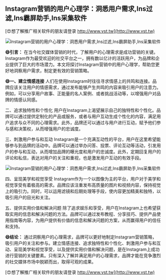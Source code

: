 ## **Instagram营销的用户心理学：洞悉用户需求,Ins过滤,Ins霸屏助手,Ins采集软件**

[😍想了解推广相关软件的朋友请登录 http://www.vst.tw](http://www.vst.tw)

 <center><img src="https://vst.tw/MP4/tuiguang/png/3.png" alt="Instagram营销的用户心理学：洞悉用户需求,Ins过滤,Ins霸屏助手,Ins采集软件"></center>

**😄引言：**
在当今社交媒体营销的时代，了解用户的心理需求是成功营销的关键。Instagram作为最受欢迎的社交平台之一，拥有数以亿计的活跃用户，为品牌和企业提供了巨大的市场潜力。本文将探讨Instagram营销中的用户心理学，帮助您更好地洞察用户需求，制定更有效的营销策略。

**😄一、建立情感连接**
人们在使用Instagram时往往寻求情感上的共鸣和连接。品牌应该关注用户的情感需求，通过发布能够产生共鸣的内容来吸引用户的注意力。例如，可以分享用户故事、正能量的名人案例、或者挑战活动等，以增强用户对品牌的情感认同感。

二、追求独特性和个性化
用户在Instagram上渴望展示自己的独特性和个性化。品牌可以通过提供定制化的产品或服务，或者与用户互动生成个性化的内容，满足用户追求与众不同的心理需求。此外，品牌还可以通过与用户进行互动，赋予他们参与感和决策权，从而增强用户的忠诚度。

三、刺激用户参与和互动
Instagram是一个充满互动性的平台，用户在这里希望能够参与到品牌的活动中。品牌可以通过举办问答、投票、评论互动等活动，引发用户的参与和互动，从而增加品牌的曝光度和用户的忠诚度。此外，定期回复用户的评论和私信，表达对用户的关注和重视，也是激发用户互动的有效手段。

 <center><img src="https://vst.tw/MP4/tuiguang/png/4.png" alt="Instagram营销的用户心理学：洞悉用户需求,Ins过滤,Ins霸屏助手,Ins采集软件"></center>

四、呈现美学和视觉享受
Instagram作为一个以图像为主的平台，用户对于美学和视觉享受有着极高的需求。品牌应该注重发布高质量的图片和视频内容，保持视觉上的吸引力。同时，可以运用滤镜和后期处理等手段，使内容更加精美和独特，以吸引用户的目光和关注。

五、提供实用价值和解决问题
除了追求娱乐和享受，用户在Instagram上也希望获取实用的信息和解决问题的方法。品牌可以通过发布教程、分享技巧、提供产品使用指南等内容，为用户提供有价值的信息和解决问题的方案，从而赢得用户的信任和支持。

**😄结论：**
通过洞察用户的心理需求，品牌可以更好地制定Instagram营销策略，吸引用户的关注和参与。建立情感连接、追求独特性和个性化、刺激用户参与和互动、呈现美学和视觉享受，以及提供实用价值和解决问题，是在Instagram上成功进行营销的关键要素。只有深入了解并满足用户的心理需求，品牌才能在竞争激烈的社交媒体市场中脱颖而出，取得可观的成果。

[😍想了解推广相关软件的朋友请登录 http://www.vst.tw](http://www.vst.tw)



